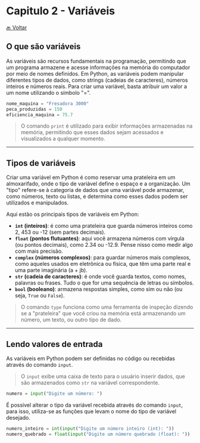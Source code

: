 # Capitulo 2 - Variáveis
[🔙 Voltar](../README.md)
## O que são variáveis

As variáveis são recursos fundamentais na programação, permitindo que um programa armazene e acesse informações na memória do computador por meio de nomes definidos. Em Python, as variáveis podem manipular diferentes tipos de dados, como strings (cadeias de caracteres), números inteiros e números reais. Para criar uma variável, basta atribuir um valor a um nome utilizando o símbolo "=". 

```python
nome_maquina = "Fresadora 3000"
peca_produzidas = 150
eficiencia_maquina = 75.7
```

> O comando `print` é utilizado para exibir informações armazenadas na memória, permitindo que esses dados sejam acessados e visualizados a qualquer momento.

---

## Tipos de variáveis

Criar uma variável em Python é como reservar uma prateleira em um almoxarifado, onde o tipo de variável define o espaço e a organização. Um "tipo" refere-se à categoria de dados que uma variável pode armazenar, como números, texto ou listas, e determina como esses dados podem ser utilizados e manipulados. 

Aqui estão os principais tipos de variáveis em Python:

- **`int` (inteiros)**: é como uma prateleira que guarda números inteiros como 2, 453 ou -12 (sem partes decimais).
- **`float` (pontos flutuantes)**: aqui você armazena números com vírgula (ou pontos decimais), como 2.34 ou -12.9. Pense nisso como medir algo com mais precisão.
- **`complex` (números complexos)**: para guardar números mais complexos, como aqueles usados em eletrônica ou física, que têm uma parte real e uma parte imaginária (a + jb).
- **`str` (cadeia de caracteres)**: é onde você guarda textos, como nomes, palavras ou frases. Tudo o que for uma sequência de letras ou símbolos.
- **`bool` (booleano)**: armazena respostas simples, como sim ou não (ou seja, `True` ou `False`).

> O comando `type` funciona como uma ferramenta de inspeção dizendo se a "prateleira" que você criou na memória está armazenando um número, um texto, ou outro tipo de dado.

---

## Lendo valores de entrada

As variáveis em Python podem ser definidas no código ou recebidas através do comando `input`.

> O `input` exibe uma caixa de texto para o usuário inserir dados, que são armazenados como `str` na variável correspondente.

```python
numero = input("Digite um número: ")
```

É possível alterar o tipo da variável recebida através do comando `input`, para isso, utiliza-se as funções que levam o nome do tipo de variável desejado.

```python
numero_inteiro = int(input("Digite um número inteiro (int): "))
numero_quebrado = float(input("Digite um número quebrado (float): "))
```